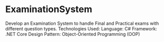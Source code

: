 # ExaminationSystem
Develop an Examination System to handle Final and Practical exams with different question  types.  Technologies Used:  Language: C# Framework: .NET Core Design Pattern: Object-Oriented Programming (OOP)
